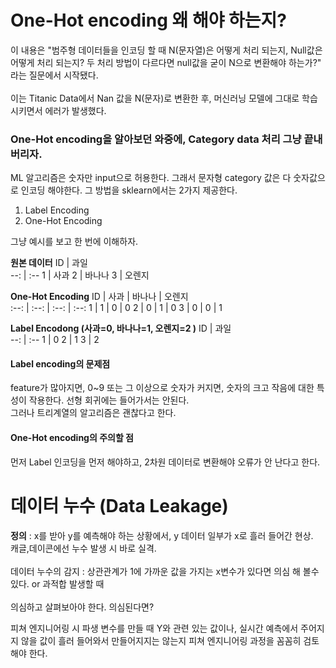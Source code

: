 # One-Hot encoding 왜 해야 하는지?
이 내용은 "범주형 데이터들을 인코딩 할 때 N(문자열)은 어떻게 처리 되는지, Null값은 어떻게 처리 되는지? 두 처리 방법이 다르다면 null값을 굳이 N으로 변환해야 하는가?" 라는 질문에서 시작됐다.<br><br>
이는 Titanic Data에서 Nan 값을 N(문자)로 변환한 후, 머신러닝 모델에 그대로 학습시키면서 에러가 발생했다.<br>
### One-Hot encoding을 알아보던 와중에, Category data 처리 그냥 끝내버리자.
ML 알고리즘은 숫자만 input으로 허용한다. 그래서 문자형 category 값은 다 숫자값으로 인코딩 해야한다. 그 방법을 sklearn에서는 2가지 제공한다.  
1. Label Encoding
2. One-Hot Encoding

그냥 예시를 보고 한 번에 이해하자.  

**원본 데이터**
ID | 과일   
--: | :--
1 | 사과
2 | 바나나
3 | 오렌지



**One-Hot Encoding**
ID | 사과 | 바나나 | 오렌지   
:--: | :--: | :--: | :--:
1 | 1 | 0 | 0
2 | 0 | 1 | 0
3 | 0 | 0 | 1

**Label Encodong (사과=0, 바나나=1, 오렌지=2 )**
ID | 과일   
--: | :--
1 | 0
2 | 1
3 | 2


#### Label encoding의 문제점
feature가 많아지면, 0~9 또는 그 이상으로 숫자가 커지면, 숫자의 크고 작음에 대한 특성이 작용한다. 선형 회귀에는 들어가서는 안된다.   
그러나 트리계열의 알고리즘은 괜찮다고 한다.  

#### One-Hot encoding의 주의할 점
먼저 Label 인코딩을 먼저 해야하고, 2차원 데이터로 변환해야 오류가 안 난다고 한다.
# 데이터 누수 (Data Leakage)
**정의** : x를 받아 y를 예측해야 하는 상황에서, y 데이터 일부가 x로 흘러 들어간 현상.  
캐글,데이콘에선 누수 발생 시 바로 실격.<br><br>
데이터 누수의 감지 : 상관관계가 1에 가까운 값을 가지는 x변수가 있다면 의심 해 볼수 있다. or 과적합 발생할 때<br><br>
의심하고 살펴보아야 한다. 의심된다면?

피쳐 엔지니어링 시 파생 변수를 만들 때 Y와 관련 있는 값이나, 실시간 예측에서 주어지지 않을 값이 흘러 들어와서 만들어지지는 않는지 피쳐 엔지니어링 과정을 꼼꼼히 검토해야 한다.
